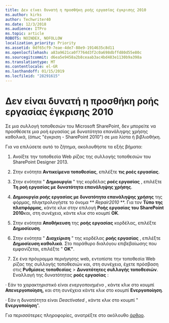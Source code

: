 ```yaml
---
title: Δεν είναι δυνατή η προσθήκη ροής εργασίας έγκρισης 2010
ms.author: kirks
author: Techwriter40
ms.date: 12/3/2018
ms.audience: ITPro
ms.topic: article
ROBOTS: NOINDEX, NOFOLLOW
localization_priority: Priority
ms.assetid: 0df65cf9-7eae-4de7-88e9-1914635c8d11
ms.openlocfilehash: a83a9621ca0f7764d3f2c0a698dbffd80d55e80c
ms.sourcegitcommit: d6ea5e9458a2b8ceaab3ac4bd483e1130b9a398a
ms.translationtype: MT
ms.contentlocale: el-GR
ms.lasthandoff: 01/15/2019
ms.locfileid: "28291615"
---
```

# <a name="unable-to-add-2010-approval-workflow"></a>Δεν είναι δυνατή η προσθήκη ροής εργασίας έγκρισης 2010

Σε μια συλλογή τοποθεσιών του Microsoft SharePoint, δεν μπορείτε να προσθέσετε μια ροή εργασίας με δυνατότητα επανάληψης χρήσης καθολικά, (όπως "έγκριση - SharePoint 2010") σε μια λίστα ή βιβλιοθήκη.
  
Για να επιλύσετε αυτό το ζήτημα, ακολουθήστε τα εξής βήματα: 
  
1. Ανοίξτε την τοποθεσία Web ρίζας της συλλογής τοποθεσιών του SharePoint Designer 2013.
  
2. Στην ενότητα **Αντικείμενα τοποθεσίας**, επιλέξτε **τις ροές εργασίας**. 
  
3. Στην ενότητα " **Δημιουργία** " της κορδέλας **ροές εργασίας** , επιλέξτε **Τη ροή εργασίας με δυνατότητα επανάληψης χρήσης**. 
  
4. **Δημιουργία ροής εργασίας με δυνατότητα επανάληψης χρήσης** της φόρμας, πληκτρολογήστε το όνομα ** *Repair2010* **. Για τον **Τύπο της πλατφόρμας**, κάντε κλικ στην επιλογή **Ροής εργασίας του SharePoint 2010**και, στη συνέχεια, κάντε κλικ στο κουμπί **OK**. 
  
1. Στην ενότητα **Αποθήκευση** της **ροής εργασίας** κορδέλας, επιλέξτε **Δημοσίευση**. 
  
2. Στην ενότητα " **Διαχείριση** " της κορδέλας **ροής εργασίας** , επιλέξτε **Δημοσίευση καθολικά**. Στο παράθυρο διαλόγου επιβεβαίωσης που εμφανίζεται, επιλέξτε " **ΟΚ"**. 
  
3. Σε ένα πρόγραμμα περιήγησης web, εντοπίστε την τοποθεσία Web ρίζας της συλλογής τοποθεσιών και, στη συνέχεια, έχετε πρόσβαση στις **Ρυθμίσεις τοποθεσίας** \> **Δυνατότητες συλλογής τοποθεσιών**. Εναλλαγή της δυνατότητας **ροές εργασίας** : 
  
· Εάν το χαρακτηριστικό είναι *ενεργοποιημένο* , κάντε κλικ στο κουμπί **Απενεργοποίηση,** και στη συνέχεια κάντε κλικ στο κουμπί **Ενεργοποίηση**. 
  
· Εάν η δυνατότητα είναι *Deactivated* , κάντε κλικ στο κουμπί " **Ενεργοποίηση**". 
  
Για περισσότερες πληροφορίες, ανατρέξτε στο ακόλουθο [άρθρο](https://go.microsoft.com/fwlink/?linkid=2047770&amp;clcid=0x409).
  

